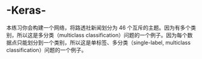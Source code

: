 # -Keras-
本练习你会构建一个网络，将路透社新闻划分为 46 个互斥的主题。因为有多个类别，所以这是多分类（multiclass classification）问题的一个例子。因为每个数据点只能划分到一个类别，所以这是单标签、多分类（single-label, multiclass classification）问题的一个例子。
